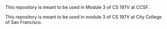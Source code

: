 
This repository is meant to be used in Module 3 of CS 197V at CCSF.

This repository is meant to be used in module 3 of CS 197V at City College of San Francisco.

